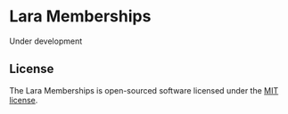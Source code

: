 # Lara Memberships

Under development

## License

The Lara Memberships is open-sourced software licensed under the [MIT license](https://opensource.org/licenses/MIT).